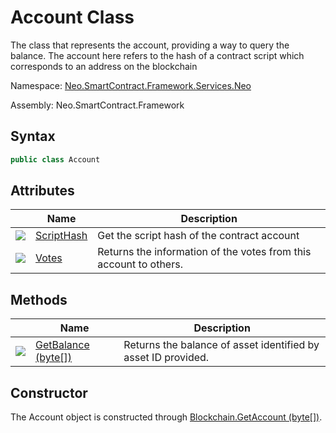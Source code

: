 # Account Class

The class that represents the account, providing a way to query the balance. The account here refers to the hash of a contract script which corresponds to an address on the blockchain

Namespace: [Neo.SmartContract.Framework.Services.Neo](../neo.md)

Assembly: Neo.SmartContract.Framework

## Syntax

```c#
public class Account
```

## Attributes

| | Name | Description | 
| ---------------------------------------- | ----------------------------------- | ------------------ |
| ![](https://i-msdn.sec.s-msft.com/dynimg/IC74937.jpeg) |[ScriptHash](Account/ScriptHash.md) | Get the script hash of the contract account | [ScriptHash](Account/ScriptHash.md) | Returns the script hash of the contract account |
| ![](https://i-msdn.sec.s-msft.com/dynimg/IC74937.jpeg) |[Votes](Account/Votes.md) | Returns the information of the votes from this account to others.

## Methods

| | Name | Description | 
| ---------------------------------------- | ---------------------------------------- | ------------------ |
| ![](https://i-msdn.sec.s-msft.com/dynimg/IC91302.jpeg) | [GetBalance (byte[])](Account/GetBalance.md) | Returns the balance of asset identified by asset ID provided.

## Constructor

The Account object is constructed through [Blockchain.GetAccount (byte[])](Blockchain/GetAccount.md).
